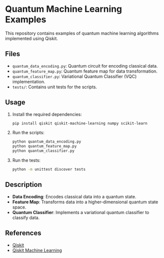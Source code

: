 # Quantum Machine Learning Examples

This repository contains examples of quantum machine learning algorithms implemented using Qiskit.

## Files

- `quantum_data_encoding.py`: Quantum circuit for encoding classical data.
- `quantum_feature_map.py`: Quantum feature map for data transformation.
- `quantum_classifier.py`: Variational Quantum Classifier (VQC) implementation.
- `tests/`: Contains unit tests for the scripts.

## Usage

1. Install the required dependencies:
    ```bash
    pip install qiskit qiskit-machine-learning numpy scikit-learn
    ```

2. Run the scripts:
    ```bash
    python quantum_data_encoding.py
    python quantum_feature_map.py
    python quantum_classifier.py
    ```

3. Run the tests:
    ```bash
    python -m unittest discover tests
    ```

## Description

- **Data Encoding**: Encodes classical data into a quantum state.
- **Feature Map**: Transforms data into a higher-dimensional quantum state space.
- **Quantum Classifier**: Implements a variational quantum classifier to classify data.

## References

- [Qiskit](https://qiskit.org/)
- [Qiskit Machine Learning](https://qiskit.org/documentation/machine-learning/)

